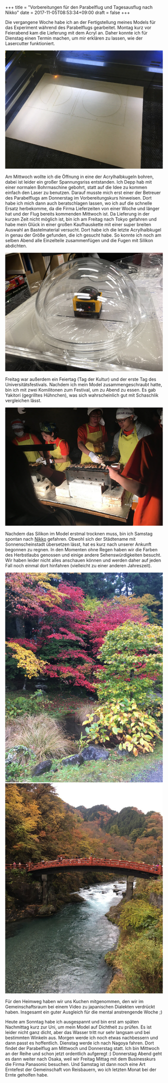 +++
title = "Vorbereitungen für den Parabelflug und Tagesausflug nach Nikko"
date = 2017-11-05T08:53:34+09:00
draft = false
+++

Die vergangene Woche habe ich an der Fertigstellung meines Models für das
Experiment während des Parabelflugs gearbeitet. Montag kurz vor Feierabend kam
die Lieferung mit dem Acryl an. Daher konnte ich für Dienstag einen Termin
machen, um mir erklären zu lassen, wie der Lasercutter funktioniert.

![Lasercut](/img/2017_11_05/lasercut.jpg)

Am Mittwoch wollte ich die Öffnung in eine der Acrylhalbkugeln bohren, dabei ist
leider ein großer Spannungsriss entstanden. Ich Depp hab mit einer normalen
Bohrmaschine gebohrt, statt auf die Idee zu kommen einfach den Laser zu
benutzen. Darauf musste mich erst einer der Betreuer des Parabelflugs am
Donnerstag im Vorbereitungskurs hinweisen. Dort habe ich mich dann auch
beratschlagen lassen, wo ich auf die schnelle Ersatz herbekomme, da die Firma
Lieferzeiten von einer Woche und länger hat und der Flug bereits kommenden
Mittwoch ist. Da Lieferung in der kurzen Zeit nicht möglich ist, bin ich am
Freitag nach Tokyo gefahren und habe mein Glück in einer großen Kaufhauskette
mit einer super breiten Auswahl an Bastelmaterial versucht. Dort habe ich die
letzte Acrylhalbkugel in genau der Größe gefunden, die ich gesucht habe. So
konnte ich noch am selben Abend alle Einzelteile zusammenfügen und die Fugen mit
Silikon abdichten.

![Model v1](/img/2017_11_05/modelV1.jpg)

Freitag war außerdem ein Feiertag (Tag der Kultur) und der erste Tag des
Universitätsfestivals. Nachdem ich mein Model zusammengeschraubt hatte, bin ich
mit zwei Komilitonen zum Festival, um zu Abend zu essen. Es gab Yakitori
(gegrilltes Hühnchen), was sich wahrscheinlich gut mit Schaschlik vergleichen
lässt.

![Japanisches Schaschlik](/img/2017_11_05/yakitori.jpg)

Nachdem das Silikon im Model erstmal trocknen muss, bin ich Samstag spontan nach
[Nikko] gefahren. Obwohl sich der Städtename mit Sonnenscheinstadt übersetzen
lässt, hat es kurz nach unserer Ankunft begonnen zu regnen. In den Momenten ohne
Regen haben wir die Farben des Herbstlaubs genossen und einige andere
Sehenswürdigkeiten besucht. Wir haben leider nicht alles anschauen können und
werden daher auf jeden Fall noch einmal dort hinfahren (vielleicht zu einer
anderen Jahreszeit).

![Herbstlaub](/img/2017_11_05/leaves.jpg)
![Heilige Brücke](/img/2017_11_05/bridge.jpg)

Für den Heimweg haben wir uns Kuchen mitgenommen, den wir im Gemeinschaftsraum
bei einem Video zu japanischen Dialekten verdrückt haben. Insgesamt ein guter
Ausgleich für die mental anstrengende Woche ;)

Heute am Sonntag habe ich ausgespannt und bin erst am späten Nachmittag kurz zur
Uni, um mein Model auf Dichtheit zu prüfen. Es ist leider nicht ganz dicht, aber
das Wasser tritt nur sehr langsam und bei bestimmten Winkeln aus. Morgen werde
ich noch etwas nachbessern und dann passt es hoffentlich. Dienstag werde ich
nach Nagoya fahren. Dort findet der Parabelflug am Mittwoch und Donnerstag
statt. Ich bin Mittwoch an der Reihe und schon jetzt ordentlich aufgeregt :)
Donnerstag Abend geht es dann weiter nach Osaka, weil wir Freitag Mittag mit dem
Businesskurs die Firma Panasonic besuchen. Und Samstag ist dann noch eine Art
Erntefest der Gemeinschaft von Reisbauern, wo ich letzten Monat bei der Ernte
geholfen habe.

<!-- Links: -->
[Nikko]: https://de.wikipedia.org/wiki/Nikkō
